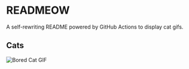 # READMEOW

A self-rewriting README powered by GitHub Actions to display cat gifs.

## Cats

![Bored Cat GIF](https://media2.giphy.com/media/v1.Y2lkPTlhY2QwMmRhcXJiZ3ZqeWF2cDV2eDNhM2sydHV0dHBjdDB6Z2wzcTBmYzdiNmdzbyZlcD12MV9naWZzX3NlYXJjaCZjdD1n/mlvseq9yvZhba/200.gif)
